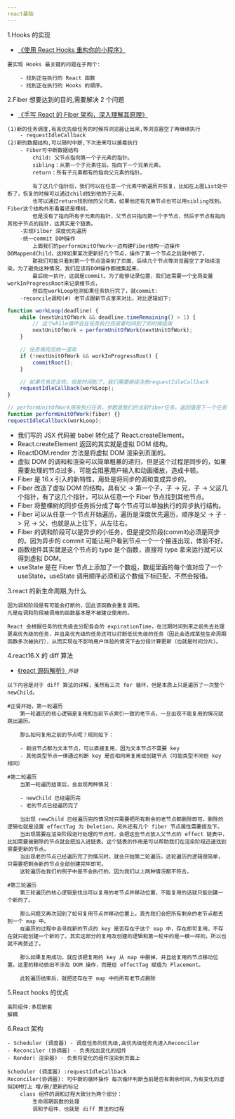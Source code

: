 ```yaml
---
react基础
---
```


1.Hooks 的实现

-   [《使用 React Hooks 重构你的小程序》](https://mp.weixin.qq.com/s/j_5zruGxkH5f0RLuruQsxA)

```text
要实现 Hooks 最关键的问题在于两个:

    - 找到正在执行的 React 函数
    - 找到正在执行的 Hooks 的顺序。
```

2.Fiber 想要达到的目的,需要解决 2 个问题

-   [《手写 React 的 Fiber 架构，深入理解其原理》](https://juejin.im/post/5ef014e851882565ce7ee0ca?utm_source=gold_browser_extension)

```text
(1)新的任务调度,有高优先级任务的时候将浏览器让出来,等浏览器空了再继续执行
    - requestIdleCallback
(2)新的数据结构,可以随时中断,下次进来可以接着执行
    - Fiber可中断数据结构
        child: 父节点指向第一个子元素的指针。
        sibling：从第一个子元素往后，指向下一个兄弟元素。
        return：所有子元素都有的指向父元素的指针。

        有了这几个指针后，我们可以在任意一个元素中断遍历并恢复，比如在上图List处中断了，恢复的时候可以通过child找到他的子元素，
        也可以通过return找到他的父元素，如果他还有兄弟节点也可以用sibling找到。Fiber这个结构外形看着还是棵树，
        但是没有了指向所有子元素的指针，父节点只指向第一个子节点，然后子节点有指向其他子节点的指针，这其实是个链表。
    -实现Filber 深度优先遍历
    -统一commit DOM操作
        上面我们的performUnitOfWork一边构建Fiber结构一边操作DOMappendChild，这样如果某次更新好几个节点，操作了第一个节点之后就中断了，
        那我们可能只看到第一个节点渲染到了页面，后续几个节点等浏览器空了才陆续渲染。为了避免这种情况，我们应该将DOM操作都搜集起来，
        最后统一执行，这就是commit。为了能够记录位置，我们还需要一个全局变量workInProgressRoot来记录根节点，
        然后在workLoop检测如果任务执行完了，就commit:
    -reconcile调和(#) 老节点跟新节点拿来对比，对比逻辑如下:
```

```javascript
function workLoop(deadline) {
    while (nextUnitOfWork && deadline.timeRemaining() > 1) {
        // 这个while循环会在任务执行完或者时间到了的时候结束
        nextUnitOfWork = performUnitOfWork(nextUnitOfWork);
    }

    // 任务做完后统一渲染
    if (!nextUnitOfWork && workInProgressRoot) {
        commitRoot();
    }

    // 如果任务还没完，但是时间到了，我们需要继续注册requestIdleCallback
    requestIdleCallback(workLoop);
}

// performUnitOfWork用来执行任务，参数是我们的当前fiber任务，返回值是下一个任务
function performUnitOfWork(fiber) {}
requestIdleCallback(workLoop);
```

-   我们写的 JSX 代码被 babel 转化成了 React.createElement。
-   React.createElement 返回的其实就是虚拟 DOM 结构。
-   ReactDOM.render 方法是将虚拟 DOM 渲染到页面的。
-   虚拟 DOM 的调和和渲染可以简单粗暴的递归，但是这个过程是同步的，如果需要处理的节点过多，可能会阻塞用户输入和动画播放，造成卡顿。
-   Fiber 是 16.x 引入的新特性，用处是将同步的调和变成异步的。
-   Fiber 改造了虚拟 DOM 的结构，具有父 -> 第一个子，子 -> 兄，子 -> 父这几个指针，有了这几个指针，可以从任意一个 Fiber 节点找到其他节点。
-   Fiber 将整棵树的同步任务拆分成了每个节点可以单独执行的异步执行结构。
-   Fiber 可以从任意一个节点开始遍历，遍历是深度优先遍历，顺序是父 -> 子 -> 兄 -> 父，也就是从上往下，从左往右。
-   Fiber 的调和阶段可以是异步的小任务，但是提交阶段(commit)必须是同步的。因为异步的 commit 可能让用户看到节点一个一个接连出现，体验不好。
-   函数组件其实就是这个节点的 type 是个函数，直接将 type 拿来运行就可以得到虚拟 DOM。
-   useState 是在 Fiber 节点上添加了一个数组，数组里面的每个值对应了一个 useState，useState 调用顺序必须和这个数组下标匹配，不然会报错。

3.react 的新生命周期,为什么

```text
因为调和阶段是有可能会打断的，因此该函数会重复调用。
凡是在调和阶段被调用的函数基本是不被建议使用的。

React 会根据任务的优先级去分配各自的 expirationTime，在过期时间到来之前先去处理更高优先级的任务，并且高优先级的任务还可以打断低优先级的任务（因此会造成某些生命周期函数多次被执行），从而实现在不影响用户体验的情况下去分段计算更新（也就是时间分片）。

```

4.react16.X 的 diff 算法

-   [《react 源码解析》](https://yuchengkai.cn/react/2019-08-05.html#%E8%B0%83%E5%92%8C%E5%AD%90%E7%BB%84%E4%BB%B6)_`外链`_

```text
以下内容是对于 diff 算法的详解，虽然有三次 for 循环，但是本质上只是遍历了一次整个 newChild。

#正餐开始，第一轮遍历
    第一轮遍历的核心逻辑是复用和当前节点索引一致的老节点，一旦出现不能复用的情况就跳出遍历。

    那么如何复用之前的节点呢？规则如下：

    - 新旧节点都为文本节点，可以直接复用，因为文本节点不需要 key
    - 其他类型节点一律通过判断 key 是否相同来复用或创建节点（可能类型不同但 key 相同）

#第二轮遍历
    当第一轮遍历结束后，会出现两种情况：

    - newChild 已经遍历完
    - 老的节点已经遍历完了

    当出现 newChild 已经遍历完的情况时只需要把所有剩余的老节点都删除即可。删除的逻辑也就是设置 effectTag 为 Deletion，另外还有几个 fiber 节点属性需要提及下。
    当出现需要在渲染阶段进行处理的节点时，会把这些节点放入父节点的 effect 链表中，比如需要被删除的节点就会把加入进链表。这个链表的作用是可以帮助我们在渲染阶段迅速找到需要更新的节点。
    当出现老的节点已经遍历完了的情况时，就会开始第二轮遍历。这轮遍历的逻辑很简单，只需要把剩余新的节点全部创建完毕即可。
    这轮遍历在我们的例子中是不会执行的，因为我们以上两种情况都不符合。

#第三轮遍历
    第三轮遍历的核心逻辑是找出可以复用的老节点并移动位置，不能复用的话就只能创建一个新的了。

    那么问题又再次回到了如何复用节点并移动位置上。首先我们会把所有剩余的老节点都丢到一个 map 中。
    在遍历的过程中会寻找新的节点的 key 是否存在于这个 map 中，存在即可复用，不存在就只能创建一个新的了。其实这部分的复用及创建的逻辑和第一轮中的是一模一样的，所以也就不再赘述了。

    那么如果复用成功，就应该把复用的 key 从 map 中删掉，并且给复用的节点移动位置。这里的移动依旧不涉及 DOM 操作，而是给 effectTag 赋值为 Placement。

    此轮遍历结束后，就把还存在于 map 中的所有老节点删除
```

5.React hooks 的优点

```text
高阶组件:多层嵌套
解耦
```

6.React 架构

```text
- Scheduler (调度器) - 调度任务的优先级,高优先级任务先进入Reconciler
- Reconciler (协调器) - 负责找出变化的组件
- Render( 渲染器) - 负责将变化的组件渲染到页面上

Scheduler (调度器) :requestIdleCallback
Reconciler(协调器): 可中断的循环操作 每次循环判断当前是否有剩余时间,为有变化的虚拟DOM打上 增/删/更新的标记
    class 组件的调和过程大致分为两个部分：
        生命周期函数的处理
        调和子组件，也就是 diff 算法的过程
```
